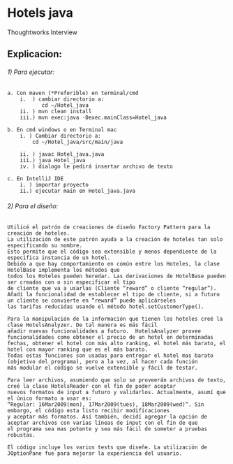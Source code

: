 # Hotels java
Thoughtworks Interview

## Explicacion:

###### 1) Para ejecutar:
    a. Con maven (*Preferible) en terminal/cmd
        i.  ) cambiar directorio a:
               cd ~/Hotel_java 
        ii. ) mvn clean install
        iii.) mvn exec:java -Dexec.mainClass=Hotel_java

    b. En cmd windows o en Terminal mac
        i. ) Cambiar directorio a:
            cd ~/Hotel_java/src/main/java

        ii. ) javac Hotel_java.java
        iii.) java Hotel_java
        iv. ) dialogo le pedirá insertar archivo de texto

    c. En IntelliJ IDE
        i. ) importar proyecto
        ii.) ejecutar main en Hotel_java.java

###### 2) Para el diseño:
    Utilicé el patrón de creaciones de diseño Factory Pattern para la creación de hoteles.
    La utilización de este patrón ayuda a la creación de hoteles tan solo especificando su nombre.
    Esto permite que el código sea extensible y menos dependiente de la especifica instancia de un hotel.
    Debido a que hay comportamiento en común entre los Hoteles, la clase HotelBase implementa los métodos que
    todos los Hoteles pueden heredar. Las derivaciones de HotelBase pueden ser creadas con o sin especificar el tipo
    de cliente que va a usarlas (Cliente “reward” o cliente “regular”).
    Añadí la funcionalidad de establecer el tipo de cliente, si a futuro un cliente se convierte en “reward” puede aplicárseles
    las tarifas reducidas usando el método hotel.setCustomerType().

    Para la manipulación de la información que tienen los hoteles creé la clase HotelsAnalyzer. De tal manera es más fácil
    añadir nuevas funcionalidades a futuro.  HotelsAnalyzer provee funcionalidades como obtener el precio de un hotel en determinadas
    fechas, obtener el hotel con más alto ranking, el hotel más barato, el hotel con mayor ranking que es el más barato.
    Todas estas funciones son usadas para entregar el hotel mas barato (objetivo del programa), pero a la vez, al hacer cada función
    más modular el código se vuelve extensible y fácil de testar.

    Para leer archivos, asumiendo que solo se proveerán archivos de texto, creé la clase HotelsReader con el fin de poder aceptar
    nuevos formatos de input a futuro y validarlos. Actualmente, asumí que el único formato a usar es:
    “Regular: 16Mar2009(mon), 17Mar2009(tues), 18Mar2009(wed)”. Sin embargo, el código esta listo recibir modificaciones
    y aceptar más formatos. Así también, decidí agregar la opción de aceptar archivos con varias líneas de input con el fin de que
    el programa sea mas potente y sea más fácil de someter a pruebas robustas.

    El código incluye los varios tests que diseñe. La utilización de JOptionPane fue para mejorar la experiencia del usuario.

